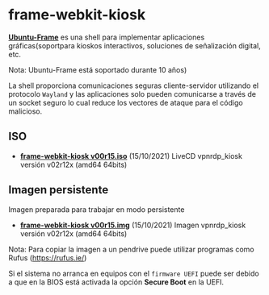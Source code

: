 # frame-webkit-kiosk

[**Ubuntu-Frame**](https://mir-server.io/ubuntu-frame) es una shell para implementar aplicaciones gráficas(soportpara kioskos interactivos, soluciones de señalización digital, etc. 

Nota: Ubuntu-Frame está soportado durante 10 años)

La shell proporciona comunicaciones seguras cliente-servidor utilizando el protocolo ```Wayland``` y las aplicaciones solo pueden comunicarse a través de un socket seguro lo cual reduce los vectores de ataque para el código malicioso.


## ISO

- [**frame-webkit-kiosk v00r15.iso**](https://drive.google.com/file/d/10efDoAuHJtllyPnJ-v4XMEh388YEaMET/view?usp=sharing) (15/10/2021) LiveCD vpnrdp_kiosk versión v02r12x (amd64 64bits) 

## Imagen persistente 

Imagen preparada para trabajar en modo persistente 
- [**frame-webkit-kiosk v00r15.img**](https://drive.google.com/file/d/1LamVRNLVf6TLbZDtFnwinqxieP5Vl9IG/view?usp=sharing) (15/10/2021) Imagen vpnrdp_kiosk versión v02r12x (amd64 64bits) 

Nota:  Para copiar la imagen a un pendrive puede utilizar programas como Rufus (https://rufus.ie/)

Si el sistema no arranca en equipos con el ```firmware UEFI``` puede ser debido a que en la BIOS está activada la opción **Secure Boot** en la UEFI.



